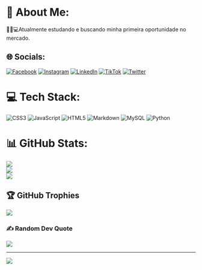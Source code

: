 # 💫 About Me:
📕📐💻Atualmente estudando e buscando minha primeira oportunidade no mercado.


## 🌐 Socials:
[![Facebook](https://img.shields.io/badge/Facebook-%231877F2.svg?logo=Facebook&logoColor=white)](https://facebook.com/CleitonSousa) 
[![Instagram](https://img.shields.io/badge/Instagram-%23E4405F.svg?logo=Instagram&logoColor=white)](https://instagram.com/cleiton_sa._) 
[![LinkedIn](https://img.shields.io/badge/LinkedIn-%230077B5.svg?logo=linkedin&logoColor=white)](https://linkedin.com/in/CleitonSousaa) 
[![TikTok](https://img.shields.io/badge/TikTok-%23000000.svg?logo=TikTok&logoColor=white)](https://tiktok.com/@cleitondev.329) 
[![Twitter](https://img.shields.io/badge/Twitter-%231DA1F2.svg?logo=Twitter&logoColor=white)](https://twitter.com/@cleitondev329) 

# 💻 Tech Stack:
![CSS3](https://img.shields.io/badge/css3-%231572B6.svg?style=for-the-badge&logo=css3&logoColor=white) ![JavaScript](https://img.shields.io/badge/javascript-%23323330.svg?style=for-the-badge&logo=javascript&logoColor=%23F7DF1E) ![HTML5](https://img.shields.io/badge/html5-%23E34F26.svg?style=for-the-badge&logo=html5&logoColor=white) ![Markdown](https://img.shields.io/badge/markdown-%23000000.svg?style=for-the-badge&logo=markdown&logoColor=white) ![MySQL](https://img.shields.io/badge/mysql-%2300f.svg?style=for-the-badge&logo=mysql&logoColor=white) ![Python](https://img.shields.io/badge/python-3670A0?style=for-the-badge&logo=python&logoColor=ffdd54)
# 📊 GitHub Stats:
![](https://github-readme-stats.vercel.app/api?username=cleitonsousaa&theme=dark&hide_border=true&include_all_commits=false&count_private=false)<br/>
![](https://github-readme-streak-stats.herokuapp.com/?user=cleitonsousaa&theme=dark&hide_border=true)<br/>
![](https://github-readme-stats.vercel.app/api/top-langs/?username=cleitonsousaa&theme=dark&hide_border=true&include_all_commits=false&count_private=false&layout=compact)

## 🏆 GitHub Trophies
![](https://github-profile-trophy.vercel.app/?username=cleitonsousaa&theme=radical&no-frame=true&no-bg=false&margin-w=4)

### ✍️ Random Dev Quote
![](https://quotes-github-readme.vercel.app/api?type=horizontal&theme=radical)

---
[![](https://visitcount.itsvg.in/api?id=cleitonsousaa&icon=3&color=1)](https://visitcount.itsvg.in)

<!-- Proudly created with GPRM ( https://gprm.itsvg.in ) -->
